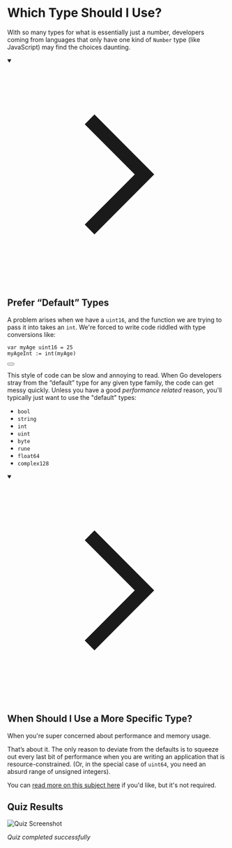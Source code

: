 <h1>Which Type Should I Use?</h1>
<p>With so many types for what is essentially just a number, developers coming from languages that only have one kind of <code>Number</code> type (like JavaScript) may find the choices daunting.</p>
<details open="">
<summary>

<svg class="details-icon" xmlns="http://www.w3.org/2000/svg" fill="none" viewBox="0 0 24 24" stroke-width="1.5" stroke="currentColor">
  <path d="m9 18 6-6-6-6"></path>
</svg>
<h2>Prefer “Default” Types</h2>
</summary>
<p>A problem arises when we have a <code>uint16</code>, and the function we are trying to pass it into takes an <code>int</code>. We're forced to write code riddled with type conversions like:</p>

<div style="position: relative; isolation: isolate;">
  <pre class="language-go" tabindex="0"><code class="language-go"><span class="token tag">var</span> myAge <span class="token builtin">uint16</span> <span class="token operator">=</span> <span class="token number">25</span>
myAgeInt <span class="token operator">:=</span> <span class="token function">int</span><span class="token punctuation">(</span>myAge<span class="token punctuation">)</span>
</code></pre>

  <button class="markdown-it-code-copy absolute right-2 top-2.5 z-10 m-1 h-6 w-6 cursor-pointer rounded bg-gray-950 text-gray-500 focus:outline-white hover:text-gray-200" data-clipboard-text="var myAge uint16 = 25
myAgeInt := int(myAge)" title="Copy to clipboard">
    <svg data-slot="icon" aria-hidden="true" fill="none" stroke-width="1.5" stroke="currentColor" viewBox="0 0 24 24" xmlns="http://www.w3.org/2000/svg">
      <rect width="8" height="4" x="8" y="2" rx="1" ry="1"></rect><path d="M16 4h2a2 2 0 0 1 2 2v14a2 2 0 0 1-2 2H6a2 2 0 0 1-2-2V6a2 2 0 0 1 2-2h2"></path>
  </svg>
  </button>
</div>
<p>This style of code can be slow and annoying to read. When Go developers stray from the “default” type for any given type family, the code can get messy quickly. Unless you have a good <em>performance related</em> reason, you'll typically just want to use the "default" types:</p>
<ul>
<li><code>bool</code></li>
<li><code>string</code></li>
<li><code>int</code></li>
<li><code>uint</code></li>
<li><code>byte</code></li>
<li><code>rune</code></li>
<li><code>float64</code></li>
<li><code>complex128</code></li>
</ul>
</details>
<details open="">
<summary>

<svg class="details-icon" xmlns="http://www.w3.org/2000/svg" fill="none" viewBox="0 0 24 24" stroke-width="1.5" stroke="currentColor">
  <path d="m9 18 6-6-6-6"></path>
</svg>
<h2>When Should I Use a More Specific Type?</h2>
</summary>
<p>When you're super concerned about performance and memory usage.</p>
<p>That’s about it. The only reason to deviate from the defaults is to squeeze out every last bit of performance when you are writing an application that is resource-constrained. (Or, in the special case of <code>uint64</code>, you need an absurd range of unsigned integers).</p>
<p>You can <a href="https://blog.boot.dev/golang/default-native-types-golang/" target="_blank" rel="noopener nofollow">read more on this subject here</a> if you'd like, but it's not required.</p>
</details>


## Quiz Results

![Quiz Screenshot](./CH1_Variables_L9_Which_Type_Should_I_Use?_quiz_result.png)

*Quiz completed successfully*